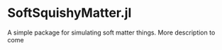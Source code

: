 # SoftSquishyMatter.jl
A simple package for simulating soft matter things.  More description to come
